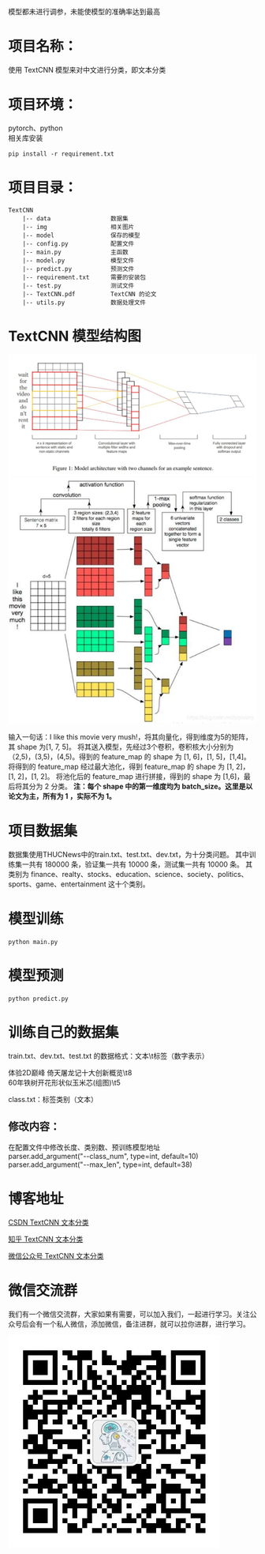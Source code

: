 模型都未进行调参，未能使模型的准确率达到最高
# 项目名称：
使用 TextCNN 模型来对中文进行分类，即文本分类

# 项目环境：
pytorch、python   
相关库安装
```
pip install -r requirement.txt
```

# 项目目录：
```
TextCNN         
    |-- data                 数据集   
    |-- img                  相关图片            
    |-- model                保存的模型               
    |-- config.py            配置文件                                 
    |-- main.py              主函数                      
    |-- model.py             模型文件                     
    |-- predict.py           预测文件                         
    |-- requirement.txt      需要的安装包        
    |-- test.py              测试文件        
    |-- TextCNN.pdf          TextCNN 的论文        
    |-- utils.py             数据处理文件        
```

# TextCNN 模型结构图
![TextCNN 论文中模型](img/模型原型图.jpg)
![TextCNN 简化后模型](img/模型简化图.jpg)

输入一句话：I like this movie very mush!，将其向量化，得到维度为5的矩阵，其 shape 为[1, 7, 5]。
将其送入模型，先经过3个卷积，卷积核大小分别为（2,5)，(3,5)，(4,5)。得到的 feature_map 的 shape 为 [1, 6]，[1, 5]，[1,4]。
将得到的 feature_map 经过最大池化，得到 feature_map 的 shape 为 [1, 2]，[1, 2]，[1, 2]。
将池化后的 feature_map 进行拼接，得到的 shape 为 [1,6]，最后将其分为 2 分类。
**注：每个 shape 中的第一维度均为 batch_size。这里是以论文为主，所有为 1 ，实际不为 1。**

# 项目数据集
数据集使用THUCNews中的train.txt、test.txt、dev.txt，为十分类问题。
其中训练集一共有 180000 条，验证集一共有 10000 条，测试集一共有 10000 条。
其类别为 finance、realty、stocks、education、science、society、politics、sports、game、entertainment 这十个类别。


# 模型训练
`python main.py`

# 模型预测
`python predict.py`

# 训练自己的数据集
train.txt、dev.txt、test.txt 的数据格式：文本\t标签（数字表示）

体验2D巅峰 倚天屠龙记十大创新概览\t8   
60年铁树开花形状似玉米芯(组图)\t5    

class.txt：标签类别（文本）

## 修改内容：
在配置文件中修改长度、类别数、预训练模型地址    
parser.add_argument("--class_num", type=int, default=10)   
parser.add_argument("--max_len", type=int, default=38)

# 博客地址
[CSDN TextCNN 文本分类](https://blog.csdn.net/qq_48764574/article/details/125757595)

[知乎 TextCNN 文本分类](https://zhuanlan.zhihu.com/p/641806406)

[微信公众号 TextCNN 文本分类](https://mp.weixin.qq.com/s?__biz=MzkxOTUzMDE0Nw==&mid=2247485013&idx=1&sn=082e076141f5af7a4e4e89cc9b3cff8a&chksm=c1a1f999f6d6708f346b7528b3c7666f5393ba3c0982c541620ca53bc1eada9caf423ca43ddc#rd)

# 微信交流群
我们有一个微信交流群，大家如果有需要，可以加入我们，一起进行学习。关注公众号后会有一个私人微信，添加微信，备注进群，就可以拉你进群，进行学习。

![公众号](img/公众号.jpg)   

